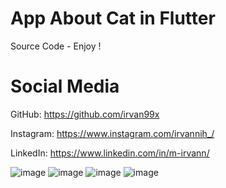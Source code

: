 # App About Cat in Flutter
Source Code - Enjoy !

# Social Media
GitHub: https://github.com/irvan99x

Instagram: https://www.instagram.com/irvannih_/

LinkedIn: https://www.linkedin.com/in/m-irvann/


![image](https://user-images.githubusercontent.com/64585083/134279473-13810ad5-76aa-42ad-b4ef-bd127af7b726.png)
![image](https://user-images.githubusercontent.com/64585083/134279489-25b9d7ec-e100-469f-8b50-d9a4875f9313.png)
![image](https://user-images.githubusercontent.com/64585083/134279505-038fa408-d44b-41ae-8559-1bbbf8690ae4.png)
![image](https://user-images.githubusercontent.com/64585083/134279518-61d6d606-81d1-4b4a-ba0f-7683b05f19fe.png)
